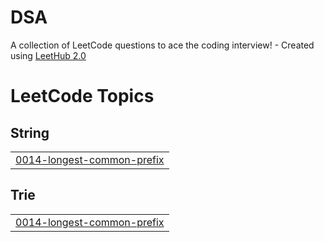 # DSA
A collection of LeetCode questions to ace the coding interview! - Created using [LeetHub 2.0](https://github.com/maitreya2954/LeetHub-2.0-Firefox)

<!---LeetCode Topics Start-->
# LeetCode Topics
## String
|  |
| ------- |
| [0014-longest-common-prefix](https://github.com/BEaANIKET/DSA/tree/master/0014-longest-common-prefix) |
## Trie
|  |
| ------- |
| [0014-longest-common-prefix](https://github.com/BEaANIKET/DSA/tree/master/0014-longest-common-prefix) |
<!---LeetCode Topics End-->